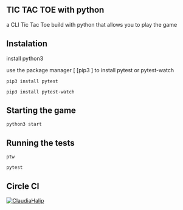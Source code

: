 ## TIC TAC TOE with python

a CLI Tic Tac Toe build with python that allows you to play the game 

## Instalation

install python3

use the package manager [ [pip3 ] 
to install pytest or pytest-watch

```pip3 install pytest```

```pip3 install pytest-watch```

## Starting the game

```python3 start```

## Running the tests

```ptw```

```pytest```

## Circle CI

[![ClaudiaHalip](https://circleci.com/gh/claudiahalip/TicTacToe.svg?style=svg)](https://app.circleci.com/pipelines/github/claudiahalip/TicTacToe-python)


